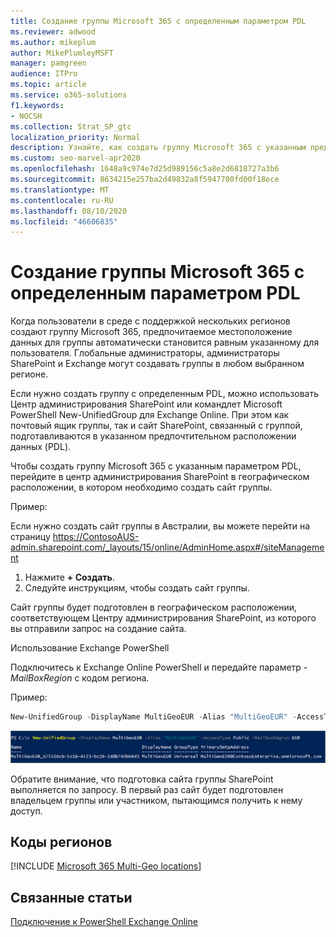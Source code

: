 ```yaml
---
title: Создание группы Microsoft 365 с определенным параметром PDL
ms.reviewer: adwood
ms.author: mikeplum
author: MikePlumleyMSFT
manager: pamgreen
audience: ITPro
ms.topic: article
ms.service: o365-solutions
f1.keywords:
- NOCSH
ms.collection: Strat_SP_gtc
localization_priority: Normal
description: Узнайте, как создать группу Microsoft 365 с указанным предпочтительным расположением данных в среде с поддержкой нескольких регионов.
ms.custom: seo-marvel-apr2020
ms.openlocfilehash: 1648a9c974e7d25d989156c5a8e2d6818727a3b6
ms.sourcegitcommit: 8634215e257ba2d49832a8f5947700fd00f18ece
ms.translationtype: MT
ms.contentlocale: ru-RU
ms.lasthandoff: 08/10/2020
ms.locfileid: "46606835"
---
```

# <a name="create-a-microsoft-365-group-with-a-specific-pdl"></a>Создание группы Microsoft 365 с определенным параметром PDL

Когда пользователи в среде с поддержкой нескольких регионов создают группу Microsoft 365, предпочитаемое местоположение данных для группы автоматически становится равным указанному для пользователя. Глобальные администраторы, администраторы SharePoint и Exchange могут создавать группы в любом выбранном регионе. 

Если нужно создать группу с определенным PDL, можно использовать Центр администрирования SharePoint или командлет Microsoft PowerShell New-UnifiedGroup для Exchange Online. При этом как почтовый ящик группы, так и сайт SharePoint, связанный с группой, подготавливаются в указанном предпочтительном расположении данных (PDL).

Чтобы создать группу Microsoft 365 с указанным параметром PDL, перейдите в центр администрирования SharePoint в географическом расположении, в котором необходимо создать сайт группы.

Пример:

Если нужно создать сайт группы в Австралии, вы можете перейти на страницу https://ContosoAUS-admin.sharepoint.com/_layouts/15/online/AdminHome.aspx#/siteManagement

1. Нажмите **+ Создать**.
2. Следуйте инструкциям, чтобы создать сайт группы.

Сайт группы будет подготовлен в географическом расположении, соответствующем Центру администрирования SharePoint, из которого вы отправили запрос на создание сайта. 

Использование Exchange PowerShell 

Подключитесь к Exchange Online PowerShell и передайте параметр *- MailBoxRegion* с кодом региона.

Пример: 

```PowerShell
New-UnifiedGroup -DisplayName MultiGeoEUR -Alias "MultiGeoEUR" -AccessType Public -MailboxRegion EUR 
```

![Снимок экрана: командлет PowerShell New-UnifiedGroup с синтаксисом](media/multi-geo-new-group-with-pdl-powershell.png)

Обратите внимание, что подготовка сайта группы SharePoint выполняется по запросу. В первый раз сайт будет подготовлен владельцем группы или участником, пытающимся получить к нему доступ.

## <a name="geo-location-codes"></a>Коды регионов

[!INCLUDE [Microsoft 365 Multi-Geo locations](includes/office-365-multi-geo-locations.md)]

## <a name="related-topics"></a>Связанные статьи

[Подключение к PowerShell Exchange Online](https://docs.microsoft.com/powershell/exchange/exchange-online/connect-to-exchange-online-powershell/connect-to-exchange-online-powershell)

